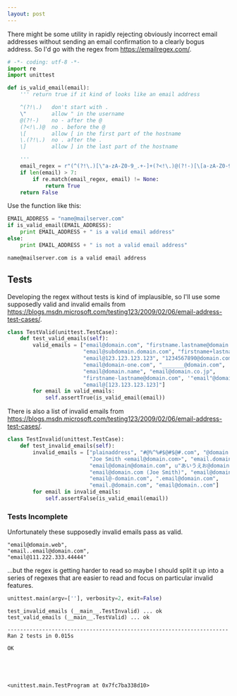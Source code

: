 ```yaml
---
layout: post
---
```


There might be some utility in rapidly rejecting obviously incorrect
email addresses without sending an email confirmation to a clearly
bogus address.  So I'd go with the regex from <https://emailregex.com/>.

```python
# -*- coding: utf-8 -*-
import re
import unittest

def is_valid_email(email):
    ''' return true if it kind of looks like an email address

    ^(?!\.)   don't start with .
    \"        allow " in the username
    @(?!-)    no - after the @
    (?<!\.)@  no . before the @
    \[        allow [ in the first part of the hostname
    \.(?!\.)  no . after the .
    \]        allow ] in the last part of the hostname

    '''
    email_regex = r"(^(?!\.)[\"a-zA-Z0-9_.+-]+(?<!\.)@(?!-)[\[a-zA-Z0-9-]+\.(?!\.)[a-zA-Z0-9-.\]]+$)"
    if len(email) > 7:
        if re.match(email_regex, email) != None:
            return True
    return False
```

Use the function like this:


```python
EMAIL_ADDRESS = "name@mailserver.com"
if is_valid_email(EMAIL_ADDRESS):
    print EMAIL_ADDRESS + " is a valid email address"
else:
    print EMAIL_ADDRESS + " is not a valid email address"
```

    name@mailserver.com is a valid email address


## Tests

Developing the regex without tests is kind of implausible, so I'll use some supposedly valid and invalid emails from <https://blogs.msdn.microsoft.com/testing123/2009/02/06/email-address-test-cases/>.

```python
class TestValid(unittest.TestCase):
    def test_valid_emails(self):
        valid_emails = ["email@domain.com", "firstname.lastname@domain.com",
                        "email@subdomain.domain.com", "firstname+lastname@domain.com",
                        "email@123.123.123.123", "1234567890@domain.com",
                        "email@domain-one.com", "_______@domain.com",
                        "email@domain.name", "email@domain.co.jp",
                        "firstname-lastname@domain.com", '"email"@domain.com',
                        "email@[123.123.123.123]"]
        for email in valid_emails:
            self.assertTrue(is_valid_email(email))
```

There is also a list of invalid emails from <https://blogs.msdn.microsoft.com/testing123/2009/02/06/email-address-test-cases/>.

```python
class TestInvalid(unittest.TestCase):
    def test_invalid_emails(self):
        invalid_emails = ["plainaddress", "#@%^%#$@#$@#.com", "@domain.com",
                          "Joe Smith <email@domain.com>", "email.domain.com",
                          "email@domain@domain.com", u"あいうえお@domain.com",
                          "email@domain.com (Joe Smith)", "email@domain",
                          "email@-domain.com", ".email@domain.com",
                          "email.@domain.com", "email@domain..com"]
        for email in invalid_emails:
            self.assertFalse(is_valid_email(email))
```

### Tests Incomplete

Unfortunately these supposedly invalid emails pass as valid.

    "email@domain.web",
    "email..email@domain.com",
    "email@111.222.333.44444"

...but the regex is getting harder to read so maybe I should split it up into a series of regexes that are easier to read and focus on particular invalid features.

```python
unittest.main(argv=[''], verbosity=2, exit=False)
```

    test_invalid_emails (__main__.TestInvalid) ... ok
    test_valid_emails (__main__.TestValid) ... ok
    
    ----------------------------------------------------------------------
    Ran 2 tests in 0.015s
    
    OK





    <unittest.main.TestProgram at 0x7fc7ba338d10>


